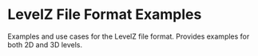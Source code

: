 # LevelZ File Format Examples

Examples and use cases for the LevelZ file format. Provides examples for both 2D and 3D levels.